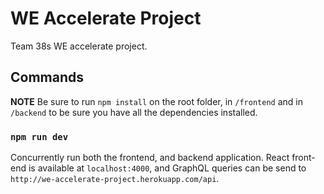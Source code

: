 # WE Accelerate Project

Team 38s WE accelerate project.

## Commands

**NOTE** Be sure to run `npm install` on the root folder, in `/frontend` and in `/backend` to be sure you have all the dependencies installed. 

### `npm run dev`

Concurrently run both the frontend, and backend application. React front-end is available at `localhost:4000`, and GraphQL queries can be send to `http://we-accelerate-project.herokuapp.com/api`.
